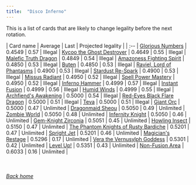 ```yaml
---
title:  "Disco Inferno"
---
```


This is a list of cards that are likely to change legality before the next rotation.

| Card name | Average | Last | Projected legality |
| :-- |
[Glorious Numbers](https://db.ygoprodeck.com/card/?search=Glorious%20Numbers) | 0.4549 | 0.57 | Illegal |
[Kycoo the Ghost Destroyer](https://db.ygoprodeck.com/card/?search=Kycoo%20the%20Ghost%20Destroyer) | 0.4649 | 0.55 | Illegal |
[Malefic Truth Dragon](https://db.ygoprodeck.com/card/?search=Malefic%20Truth%20Dragon) | 0.4849 | 0.54 | Illegal |
[Amazoness Fighting Spirit](https://db.ygoprodeck.com/card/?search=Amazoness%20Fighting%20Spirit) | 0.4850 | 0.53 | Illegal |
[Buten](https://db.ygoprodeck.com/card/?search=Buten) | 0.4850 | 0.53 | Illegal |
[Raviel, Lord of Phantasms](https://db.ygoprodeck.com/card/?search=Raviel,%20Lord%20of%20Phantasms) | 0.4900 | 0.53 | Illegal |
[Stardust Re-Spark](https://db.ygoprodeck.com/card/?search=Stardust%20Re-Spark) | 0.4900 | 0.53 | Illegal |
[Missus Radiant](https://db.ygoprodeck.com/card/?search=Missus%20Radiant) | 0.4950 | 0.52 | Illegal |
[Spell Power Mastery](https://db.ygoprodeck.com/card/?search=Spell%20Power%20Mastery) | 0.4950 | 0.52 | Illegal |
[Inferno Hammer](https://db.ygoprodeck.com/card/?search=Inferno%20Hammer) | 0.4999 | 0.57 | Illegal |
[Instant Fusion](https://db.ygoprodeck.com/card/?search=Instant%20Fusion) | 0.4999 | 0.56 | Illegal |
[Humid Winds](https://db.ygoprodeck.com/card/?search=Humid%20Winds) | 0.4999 | 0.55 | Illegal |
[Archfiend's Awakening](https://db.ygoprodeck.com/card/?search=Archfiend's%20Awakening) | 0.5000 | 0.54 | Illegal |
[Red-Eyes Black Flare Dragon](https://db.ygoprodeck.com/card/?search=Red-Eyes%20Black%20Flare%20Dragon) | 0.5000 | 0.51 | Illegal |
[Teva](https://db.ygoprodeck.com/card/?search=Teva) | 0.5000 | 0.51 | Illegal |
[Giant Orc](https://db.ygoprodeck.com/card/?search=Giant%20Orc) | 0.5000 | 0.47 | Unlimited |
[Dragonmaid Sheou](https://db.ygoprodeck.com/card/?search=Dragonmaid%20Sheou) | 0.5050 | 0.49 | Unlimited |
[Zombie World](https://db.ygoprodeck.com/card/?search=Zombie%20World) | 0.5050 | 0.48 | Unlimited |
[Infernity Knight](https://db.ygoprodeck.com/card/?search=Infernity%20Knight) | 0.5050 | 0.46 | Unlimited |
[Gem-Knight Zirconia](https://db.ygoprodeck.com/card/?search=Gem-Knight%20Zirconia) | 0.5051 | 0.45 | Unlimited |
[Howling Insect](https://db.ygoprodeck.com/card/?search=Howling%20Insect) | 0.5150 | 0.47 | Unlimited |
[The Phantom Knights of Rusty Bardiche](https://db.ygoprodeck.com/card/?search=The%20Phantom%20Knights%20of%20Rusty%20Bardiche) | 0.5201 | 0.47 | Unlimited |
[Spright Jet](https://db.ygoprodeck.com/card/?search=Spright%20Jet) | 0.5201 | 0.46 | Unlimited |
[Magician's Restage](https://db.ygoprodeck.com/card/?search=Magician's%20Restage) | 0.5296 | 0.17 | Unlimited |
[Vera the Vernusylph Goddess](https://db.ygoprodeck.com/card/?search=Vera%20the%20Vernusylph%20Goddess) | 0.5301 | 0.42 | Unlimited |
[Level Up!](https://db.ygoprodeck.com/card/?search=Level%20Up!) | 0.5351 | 0.43 | Unlimited |
[Non-Fusion Area](https://db.ygoprodeck.com/card/?search=Non-Fusion%20Area) | 0.6033 | 0.16 | Unlimited |

<br>

###### [Back home](index)